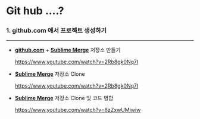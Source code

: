 Git hub ....? 
=========================

### 1. github.com 에서 프로젝트 생성하기 ###
***
- [**github.com**](github.com) + [**Sublime Merge**](https://www.sublimemerge.com/) 저장소 만들기
    
    https://www.youtube.com/watch?v=2Rb8gk0Nq7I

    
    
- [**Sublime Merge**](https://www.sublimemerge.com/)  저장소 Clone
    
    https://www.youtube.com/watch?v=2Rb8gk0Nq7I

    

- [**Sublime Merge**](https://www.sublimemerge.com/)  저장소 Clone 및 코드 병합
    
    https://www.youtube.com/watch?v=8zZxwUMiwiw

